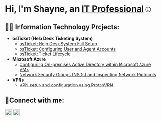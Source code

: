 <h1>Hi, I'm Shayne, an <a href="https://linkedin.com/in/shayne-luangvisa">IT Professional</a>☺</h1>

<h2>👨‍💻 Information Technology Projects:</h2>

- <b>osTicket (Help Desk Ticketing System)</b>
  - [osTicket: Help Desk System Full Setup](https://github.com/ShayneSL/osTicket-Setup)
  - [osTicket: Configuring User and Agent Accounts](https://github.com/ShayneSL/osTicket-BackEnd-Config)
  - [osTicket: Ticket Lifecycle](https://github.com/ShayneSL/Ticket-Lifecycle)
- <b>Microsoft Azure</b>
  - [Configuring On-premises Active Directory within Microsoft Azure VMs](https://github.com/ShayneSL/configure-ad)
  - [Network Security Groups (NSGs) and Inspecting Network Protocols](https://github.com/ShayneSL/azure-network-protocols)
- <b>VPNs</b>
  - [VPN setup and configuration using ProtonVPN](https://github.com/ShayneSL/VPN-config)

<h2>🤳Connect with me:</h2>

[<img align="left" alt="Shayne | Twitter" width="22px" src="https://cdn.jsdelivr.net/npm/simple-icons@v3/icons/twitter.svg" />][twitter]
[<img align="left" alt="Shayne | LinkedIn" width="22px" src="https://cdn.jsdelivr.net/npm/simple-icons@v3/icons/linkedin.svg" />][linkedin]

[twitter]: https://twitter.com/ShayneLuangvisa
[linkedin]: https://linkedin.com/in/shayne-luangvisa
